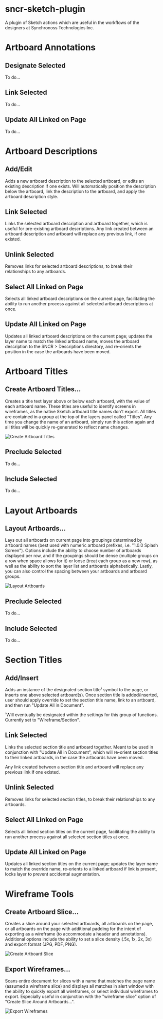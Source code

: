 # sncr-sketch-plugin
A plugin of Sketch actions which are useful in the workflows of the designers at Synchronoss Technologies Inc.

# Artboard Annotations

## Designate Selected
To do...

## Link Selected
To do...

## Update All Linked on Page
To do...

# Artboard Descriptions

## Add/Edit
Adds a new artboard description to the selected artboard, or edits an existing description if one exists. Will automatically position the description below the artboard, link the description to the artboard, and apply the artboard description style.

## Link Selected
Links the selected artboard description and artboard together, which is useful for pre-existing artboard descriptions. Any link created between an artboard description and artboard will replace any previous link, if one existed.

## Unlink Selected
Removes links for selected artboard descriptions, to break their relationships to any artboards.

## Select All Linked on Page
Selects all linked artboard descriptions on the current page, facilitating the ability to run another process against all selected artboard descriptions at once.

## Update All Linked on Page
Updates all linked artboard descriptions on the current page; updates the layer name to match the linked artboard name, moves the artboard description to the SNCR > Descriptions directory, and re-orients the position in the case the artboards have been moved.

# Artboard Titles

## Create Artboard Titles…
Creates a title text layer above or below each artboard, with the value of each artboard name. These titles are useful to identify screens in wireframes, as the native Sketch artboard title names don't export. All titles are contained in a group at the top of the layers panel called "Titles". Any time you change the name of an artboard, simply run this action again and all titles will be quickly re-generated to reflect name changes.

![Create Artboard Titles](https://raw.githubusercontent.com/sonburn/sncr-sketch-plugin/master/Screenshots/Create%20Artboard%20Titles.png)

## Preclude Selected
To do...

## Include Selected
To do...

# Layout Artboards

## Layout Artboards…
Lays out all artboards on current page into groupings determined by artboard names (best used with numeric artboard prefixes, i.e. "1.0.0 Splash Screen"). Options include the ability to choose number of artboards displayed per row, and if the groupings should be dense (multiple groups on a row when space allows for it) or loose (treat each group as a new row), as well as the ability to sort the layer list and artboards alphabetically. Lastly, you can also control the spacing between your artboards and artboard groups.

![Layout Artboards](https://raw.githubusercontent.com/sonburn/sncr-sketch-plugin/master/Screenshots/Layout%20Artboards.png)

## Preclude Selected
To do...

## Include Selected
To do...

# Section Titles

## Add/Insert
Adds an instance of the designated section title¹ symbol to the page, or inserts one above selected artboard(s). Once section title is added/inserted, user should apply override to set the section title name, link to an artboard, and then run "Update All in Document".

¹Will eventually be designated within the settings for this group of functions. Currently set to "Wireframe/Section".

## Link Selected
Links the selected section title and artboard together. Meant to be used in conjunction with "Update All in Document", which will re-orient section titles to their linked artboards, in the case the artboards have been moved.

Any link created between a section title and artboard will replace any previous link if one existed.

## Unlink Selected
Removes links for selected section titles, to break their relationships to any artboards.

## Select All Linked on Page
Selects all linked section titles on the current page, facilitating the ability to run another process against all selected section titles at once.

## Update All Linked on Page
Updates all linked section titles on the current page; updates the layer name to match the override name, re-orients to a linked artboard if link is present, locks layer to prevent accidental augmentation.

# Wireframe Tools

## Create Artboard Slice…
Creates a slice around your selected artboards, all artboards on the page, or all artboards on the page with additional padding for the intent of exporting as a wireframe (to accommodate a header and annotations). Additional options include the ability to set a slice density (.5x, 1x, 2x, 3x) and export format (JPG, PDF, PNG).

![Create Artboard Slice](https://raw.githubusercontent.com/sonburn/sncr-sketch-plugin/master/Screenshots/Create%20Artboard%20Slice.png)

## Export Wireframes…
Scans entire document for slices with a name that matches the page name (assumed a wireframe slice) and displays all matches in alert window with the ability to quickly export all wireframes, or select individual wireframes to export. Especially useful in conjunction with the "wireframe slice" option of "Create Slice Around Artboards…".

![Export Wireframes](https://raw.githubusercontent.com/sonburn/sncr-sketch-plugin/master/Screenshots/Export%20Wireframes.png)
